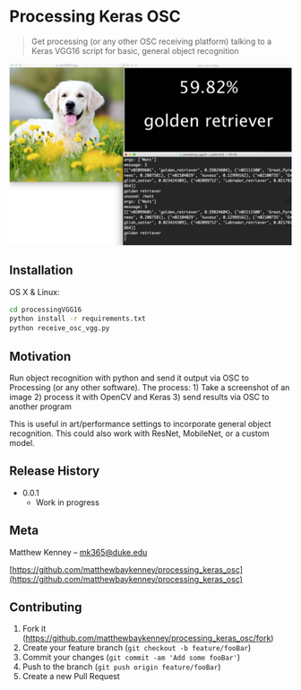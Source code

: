 # Processing Keras OSC
> Get processing (or any other OSC receiving platform) talking to a Keras VGG16 script for basic, general object recognition

![](image.png)

## Installation

OS X & Linux:

```sh
cd processingVGG16
python install -r requirements.txt
python receive_osc_vgg.py
```

## Motivation
Run object recognition with python and send it output via OSC to Processing (or any other software). The process:
    1) Take a screenshot of an image
    2) process it with OpenCV and Keras
    3) send results via OSC to another program

This is useful in art/performance settings to incorporate general object recognition. This could also work with ResNet, MobileNet, or a custom model.


## Release History

* 0.0.1
    * Work in progress

## Meta

Matthew Kenney – mk365@duke.edu

[https://github.com/matthewbaykenney/processing_keras_osc](https://github.com/matthewbaykenney/processing_keras_osc)

## Contributing

1. Fork it (<https://github.com/matthewbaykenney/processing_keras_osc/fork>)
2. Create your feature branch (`git checkout -b feature/fooBar`)
3. Commit your changes (`git commit -am 'Add some fooBar'`)
4. Push to the branch (`git push origin feature/fooBar`)
5. Create a new Pull Request